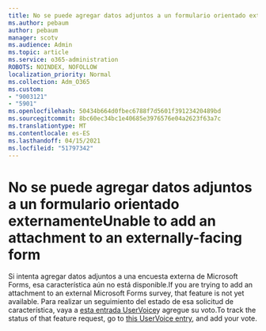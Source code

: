 ```yaml
---
title: No se puede agregar datos adjuntos a un formulario orientado externamente
ms.author: pebaum
author: pebaum
manager: scotv
ms.audience: Admin
ms.topic: article
ms.service: o365-administration
ROBOTS: NOINDEX, NOFOLLOW
localization_priority: Normal
ms.collection: Adm_O365
ms.custom:
- "9003121"
- "5901"
ms.openlocfilehash: 50434b664d0fbec6788f7d5601f39123420489bd
ms.sourcegitcommit: 8bc60ec34bc1e40685e3976576e04a2623f63a7c
ms.translationtype: MT
ms.contentlocale: es-ES
ms.lasthandoff: 04/15/2021
ms.locfileid: "51797342"
---
```

# <a name="unable-to-add-an-attachment-to-an-externally-facing-form"></a><span data-ttu-id="8c5bd-102">No se puede agregar datos adjuntos a un formulario orientado externamente</span><span class="sxs-lookup"><span data-stu-id="8c5bd-102">Unable to add an attachment to an externally-facing form</span></span>

<span data-ttu-id="8c5bd-103">Si intenta agregar datos adjuntos a una encuesta externa de Microsoft Forms, esa característica aún no está disponible.</span><span class="sxs-lookup"><span data-stu-id="8c5bd-103">If you are trying to add an attachment to an external Microsoft Forms survey, that feature is not yet available.</span></span> <span data-ttu-id="8c5bd-104">Para realizar un seguimiento del estado de esa solicitud de característica, vaya a [esta entrada UserVoice](https://go.microsoft.com/fwlink/?linkid=2133069)y agregue su voto.</span><span class="sxs-lookup"><span data-stu-id="8c5bd-104">To track the status of that feature request, go to [this UserVoice entry](https://go.microsoft.com/fwlink/?linkid=2133069), and add your vote.</span></span>
